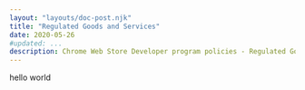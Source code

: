 ```yaml
---
layout: "layouts/doc-post.njk"
title: "Regulated Goods and Services"
date: 2020-05-26
#updated: ...
description: Chrome Web Store Developer program policies - Regulated Goods and Services
---
```


<!--lint disable no-smart-quotes-->

hello world
